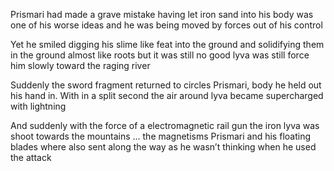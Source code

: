 Prismari had made a grave mistake having let iron sand into his body was one of his worse ideas and he was being moved by forces out of his control 

Yet he smiled digging his slime like feat into the ground and solidifying them in the ground almost like roots but it was still no good lyva was still force him slowly toward the raging river 

Suddenly the sword fragment returned to circles Prismari, body he held out his hand in. With in a split second  the air around lyva became supercharged with lightning 

And suddenly with the force of a electromagnetic rail gun the iron lyva was shoot towards the mountains ... the magnetisms Prismari and his floating blades where also sent along the way as he wasn’t thinking when he used the attack